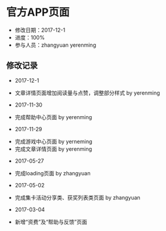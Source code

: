 # 官方APP页面
- 修改日期：2017-12-1
- 进度：100%  
- 参与人员：zhangyuan yerenming

## 修改记录
- 2017-12-1
* 文章详情页面增加阅读量与点赞，调整部分样式 by yerenming

- 2017-11-30
* 完成帮助中心页面 by yerenming

- 2017-11-29
* 完成游戏中心页面 by yerneming
* 完成文章详情页面 by yerenming

- 2017-05-27
* 完成loading页面 by zhangyuan

- 2017-05-02
* 完成集卡活动分享类、获奖列表类页面 by zhangyuan

- 2017-03-04
* 新增“资费”及“帮助与反馈”页面 


